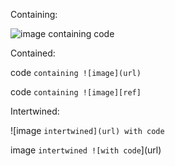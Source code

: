 Containing:

![image containing `code`](url)


Contained:

code `containing ![image](url)`

code `containing ![image][ref]`

[ref]: /url


Intertwined:

![image `intertwined](url) with code`

image `intertwined ![with code`](url)


